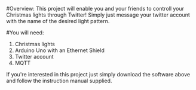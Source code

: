 #Overview:
This project will enable you and your friends to controll your Christmas lights through Twitter! 
Simply just message your twitter account with the name of the desired light pattern. 

#You will need:
1. Christmas lights 
2. Arduino Uno with an Ethernet Shield
3. Twitter account 
4. MQTT

If you're interested in this project just simply download the software above and follow the instruction manual supplied. 
  
